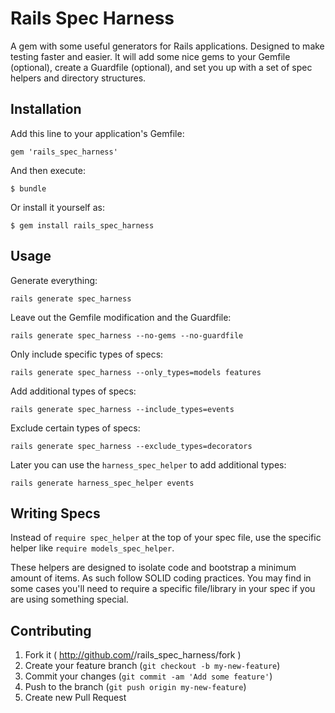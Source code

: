 # Rails Spec Harness

A gem with some useful generators for Rails applications.
Designed to make testing faster and easier.
It will add some nice gems to your Gemfile (optional), create a Guardfile (optional), and set you up with
a set of spec helpers and directory structures.

## Installation

Add this line to your application's Gemfile:

    gem 'rails_spec_harness'

And then execute:

    $ bundle

Or install it yourself as:

    $ gem install rails_spec_harness

## Usage

Generate everything:

    rails generate spec_harness

Leave out the Gemfile modification and the Guardfile:

    rails generate spec_harness --no-gems --no-guardfile

Only include specific types of specs:

    rails generate spec_harness --only_types=models features

Add additional types of specs:

    rails generate spec_harness --include_types=events

Exclude certain types of specs:

    rails generate spec_harness --exclude_types=decorators

Later you can use the `harness_spec_helper` to add additional types:

    rails generate harness_spec_helper events

## Writing Specs

Instead of `require spec_helper` at the top of your spec file, use the specific helper like `require models_spec_helper`.

These helpers are designed to isolate code and bootstrap a minimum amount of items. As such follow SOLID coding practices.
You may find in some cases you'll need to require a specific file/library in your spec if you are using something special.


## Contributing

1. Fork it ( http://github.com/<my-github-username>/rails_spec_harness/fork )
2. Create your feature branch (`git checkout -b my-new-feature`)
3. Commit your changes (`git commit -am 'Add some feature'`)
4. Push to the branch (`git push origin my-new-feature`)
5. Create new Pull Request
